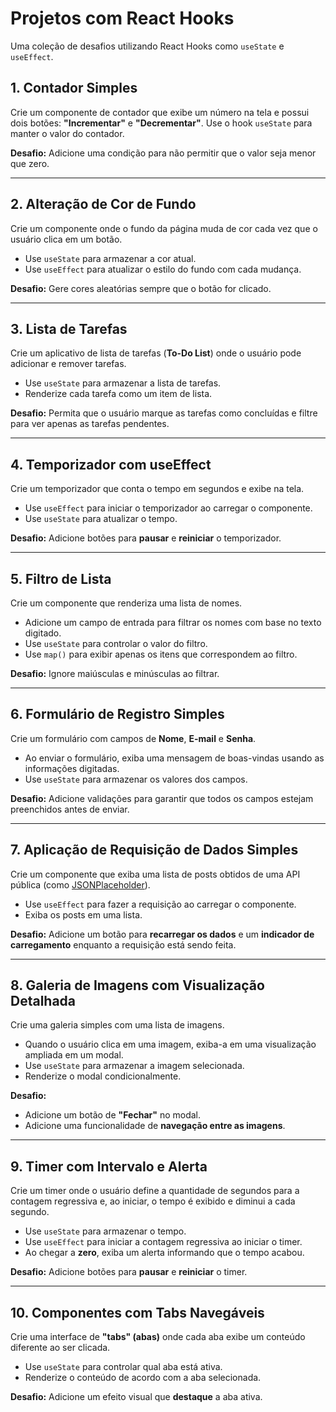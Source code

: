 # Projetos com React Hooks

Uma coleção de desafios utilizando React Hooks como `useState` e `useEffect`.  

## 1. Contador Simples  
Crie um componente de contador que exibe um número na tela e possui dois botões: **"Incrementar"** e **"Decrementar"**. Use o hook `useState` para manter o valor do contador.  

**Desafio:** Adicione uma condição para não permitir que o valor seja menor que zero.  

---

## 2. Alteração de Cor de Fundo  
Crie um componente onde o fundo da página muda de cor cada vez que o usuário clica em um botão.  
- Use `useState` para armazenar a cor atual.  
- Use `useEffect` para atualizar o estilo do fundo com cada mudança.  

**Desafio:** Gere cores aleatórias sempre que o botão for clicado.  

---

## 3. Lista de Tarefas  
Crie um aplicativo de lista de tarefas (**To-Do List**) onde o usuário pode adicionar e remover tarefas.  
- Use `useState` para armazenar a lista de tarefas.  
- Renderize cada tarefa como um item de lista.  

**Desafio:** Permita que o usuário marque as tarefas como concluídas e filtre para ver apenas as tarefas pendentes.  

---

## 4. Temporizador com useEffect  
Crie um temporizador que conta o tempo em segundos e exibe na tela.  
- Use `useEffect` para iniciar o temporizador ao carregar o componente.  
- Use `useState` para atualizar o tempo.  

**Desafio:** Adicione botões para **pausar** e **reiniciar** o temporizador.  

---

## 5. Filtro de Lista  
Crie um componente que renderiza uma lista de nomes.  
- Adicione um campo de entrada para filtrar os nomes com base no texto digitado.  
- Use `useState` para controlar o valor do filtro.  
- Use `map()` para exibir apenas os itens que correspondem ao filtro.  

**Desafio:** Ignore maiúsculas e minúsculas ao filtrar.  

---

## 6. Formulário de Registro Simples  
Crie um formulário com campos de **Nome**, **E-mail** e **Senha**.  
- Ao enviar o formulário, exiba uma mensagem de boas-vindas usando as informações digitadas.  
- Use `useState` para armazenar os valores dos campos.  

**Desafio:** Adicione validações para garantir que todos os campos estejam preenchidos antes de enviar.  

---

## 7. Aplicação de Requisição de Dados Simples  
Crie um componente que exiba uma lista de posts obtidos de uma API pública (como [JSONPlaceholder](https://jsonplaceholder.typicode.com/)).  
- Use `useEffect` para fazer a requisição ao carregar o componente.  
- Exiba os posts em uma lista.  

**Desafio:** Adicione um botão para **recarregar os dados** e um **indicador de carregamento** enquanto a requisição está sendo feita.  

---

## 8. Galeria de Imagens com Visualização Detalhada  
Crie uma galeria simples com uma lista de imagens.  
- Quando o usuário clica em uma imagem, exiba-a em uma visualização ampliada em um modal.  
- Use `useState` para armazenar a imagem selecionada.  
- Renderize o modal condicionalmente.  

**Desafio:**  
- Adicione um botão de **"Fechar"** no modal.  
- Adicione uma funcionalidade de **navegação entre as imagens**.  

---

## 9. Timer com Intervalo e Alerta  
Crie um timer onde o usuário define a quantidade de segundos para a contagem regressiva e, ao iniciar, o tempo é exibido e diminui a cada segundo.  
- Use `useState` para armazenar o tempo.  
- Use `useEffect` para iniciar a contagem regressiva ao iniciar o timer.  
- Ao chegar a **zero**, exiba um alerta informando que o tempo acabou.  

**Desafio:** Adicione botões para **pausar** e **reiniciar** o timer.  

---

## 10. Componentes com Tabs Navegáveis  
Crie uma interface de **"tabs" (abas)** onde cada aba exibe um conteúdo diferente ao ser clicada.  
- Use `useState` para controlar qual aba está ativa.  
- Renderize o conteúdo de acordo com a aba selecionada.  

**Desafio:** Adicione um efeito visual que **destaque** a aba ativa.  
